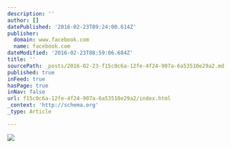```yaml
---
description: ''
author: []
datePublished: '2016-02-23T09:24:00.614Z'
publisher:
  domain: www.facebook.com
  name: facebook.com
dateModified: '2016-02-23T08:59:06.684Z'
title: ''
sourcePath: _posts/2016-02-23-f15c0c6a-12fe-4f24-907a-6a53510e29a2.md
published: true
inFeed: true
hasPage: true
inNav: false
url: f15c0c6a-12fe-4f24-907a-6a53510e29a2/index.html
_context: 'http://schema.org'
_type: Article

---
```

![](https://scontent-lax3-1.xx.fbcdn.net/hphotos-xat1/v/t1.0-9/12032023_10206480530867083_4542832448646164960_n.jpg?oh=32e13f1d5154d8dcf47af65a7a96c1d5&oe=575E9A90)